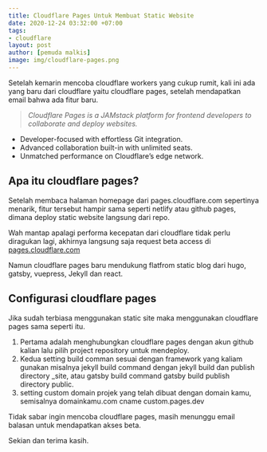 ```yaml
---
title: Cloudflare Pages Untuk Membuat Static Website
date: 2020-12-24 03:32:00 +07:00
tags:
- cloudflare
layout: post
author: [pemuda malkis]
image: img/cloudflare-pages.png
---
```


Setelah kemarin mencoba cloudflare workers yang cukup rumit, kali ini ada yang baru dari cloudflare yaitu cloudflare pages, setelah mendapatkan email bahwa ada fitur baru.

> _Cloudflare Pages is a JAMstack platform for frontend developers to collaborate and deploy websites._

* Developer-focused with effortless Git integration.
* Advanced collaboration built-in with unlimited seats.
* Unmatched performance on Cloudflare’s edge network.

## Apa itu cloudflare pages?

Setelah membaca halaman homepage dari pages.cloudflare.com sepertinya menarik, fitur tersebut hampir sama seperti netlify atau github pages, dimana deploy static website langsung dari repo.

Wah mantap apalagi performa kecepatan dari cloudflare tidak perlu diragukan lagi, akhirnya langsung saja request beta access di [pages.cloudflare.com](https://pages.cloudflare.com "Cloudflare Pages ")

Namun cloudflare pages baru mendukung flatfrom static blog dari hugo, gatsby, vuepress, Jekyll dan react.

## Configurasi cloudflare pages

Jika sudah terbiasa menggunakan static site maka menggunakan cloudflare pages sama seperti itu.

1. Pertama adalah menghubungkan cloudflare pages dengan akun github kalian lalu pilih project repository untuk mendeploy.
2. Kedua setting build comman sesuai dengan framework yang kaliam gunakan misalnya jekyll build command dengan jekyll build dan publish directory _site, atau gatsby build command gatsby build publish directory public.
3. setting custom domain projek yang telah dibuat dengan domain kamu, semisalnya domainkamu.com cname  custom.pages.dev

Tidak sabar ingin mencoba cloudflare pages, masih menunggu email balasan untuk mendapatkan akses beta.

Sekian dan terima kasih.